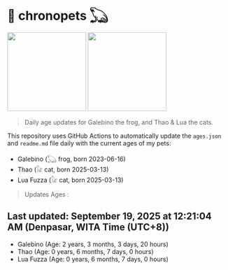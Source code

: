 # 🐾 chronopets 𓆏
<img src="https://github.com/user-attachments/assets/802b3632-7c4b-4232-a3a0-8b1d8fa6f04d" widht=180 height=180 >
<img src="https://github.com/user-attachments/assets/16687005-7ebb-4607-be57-0c8e528fed06" widht=180 height=180 >

> Daily age updates for Galebino the frog, and Thao & Lua the cats.

This repository uses GitHub Actions to automatically update the `ages.json` and `readme.md` file daily with the current ages of my pets: <br>
- Galebino (𓆏 frog, born 2023-06-16)
- Thao (𓃠 cat, born 2025-03-13)
- Lua Fuzza (𓃠 cat, born 2025-03-13)

> Updates Ages :

## Last updated: September 19, 2025 at 12:21:04 AM (Denpasar, WITA Time (UTC+8))

- Galebino (Age: 2 years, 3 months, 3 days, 20 hours)
- Thao (Age: 0 years, 6 months, 7 days, 0 hours)
- Lua Fuzza (Age: 0 years, 6 months, 7 days, 0 hours)

